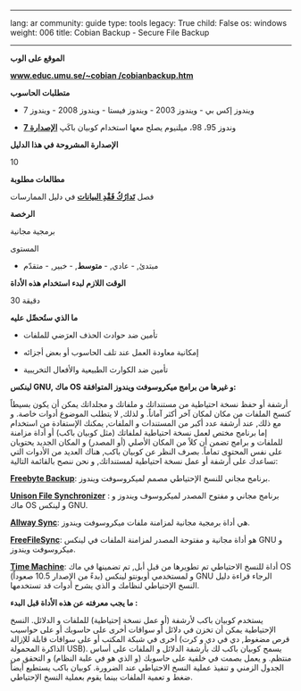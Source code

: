 

---

lang: ar
community: guide
type: tools
legacy: True
child: False
os: windows
weight: 006
title: Cobian Backup - Secure File Backup

---

**الموقع على الوب**

[**www.educ.umu.se/~cobian /cobianbackup.htm**](http://www.educ.umu.se/~cobian/cobianbackup.htm)

**متطلبات الحاسوب**

- ويندوز إكس بي - ويندوز 2003 - ويندوز فيستا - ويندوز 2008 - ويندوز 7

- وندوز 95، 98، ميلنيوم يصلح معها استخدام كوبيان باكَپ [**الإصدارة 7**](/sites/securitybkp.ngoinabox.org/security/files/cobian/Cb7Setup.exe)


**الإصدارة المشروحة في هذا الدليل**

10

**مطالعات مطلوبة**

فصل [**تَدارُكُ فَقْدِ البيانات**](/ar/chapter_05) في دليل الممارسات


**الرخصة**

برمجية مجانية

المستوى


- مبتدئ, - عادي, - **متوسط**, - خبير, - متقدّم


**الوقت اللازم لبدء استخدام هذه الأداة**

30 دقيقة

**ما الذي ستُحصِّل عليه**


- تأمين ضد حوادث الحذف العرَضي للملفات

- إمكانية معاودة العمل عند تلف الحاسوب أو بعض أجزائه

- تأمين ضد الكوارث الطبيعية والأفعال التخريبية


**لينكس GNU, ماك OS و غيرها من برامج ميكروسوفت ويندوز المتوافقة:**

أرشفة أو حفظ نسخة احتياطية من مستنداتك و ملفاتك و مجلداتك يمكن أن يكون بسيطاً كنسخ الملفات من مكان لمكان آخر أكثر آماناً. و لذلك, لا يتطلب الموضوع أدوات خاصة. و مع ذلك, عند أرشفة عدد أكبر من المستندات و الملفات, يمكنك الإستفادة من استخدام إما برنامج مختص لعمل نسخة احتياطية لملفاتك (مثل كوبيان باكب) أو أداة مزامنة للملفات و برامج تضمن أن كلاً من المكان الأصلي (أو المصدر) و المكان الجديد يحتويان على نفس المحتوى تماماً. بصرف النظر عن كوبيان باكب, هناك العديد من الأدوات التي تساعدك على أرشفة أو عمل نسخة احتياطية لمستنداتك, و نحن ننصح بالقائمة التالية:

[**Freebyte Backup**](http://www.freebyte.com/fbbackup/): برنامج مجاني للنسخ الإحتياطي مصمم لميكروسوفت ويندوز.

[**Unison File Synchronizer**](http://www.cis.upenn.edu/~bcpierce/unison/) : برنامج مجاني و مفتوح المصدر لميكروسوف ويندوز و ماك OS و لينكس GNU.

[**Allway Sync**](http://allwaysync.com/): هي أداة برمجية مجانية لمزامنة ملفات ميكروسوفت ويندوز.

[**FreeFileSync**](http://freefilesync.sourceforge.net/): هو أداة مجانية و مفتوحة المصدر لمزامنة الملفات في لينكس GNU و ميكروسوفت ويندوز.

[**Time Machine**](https://secure.wikimedia.org/wikipedia/en/wiki/Time_Machine_%28Mac_OS%29): أداة للنسخ الاحتياطي تم تطويرها من قبل أبل, تم تضمينها في ماك OS (بدءً من الإصدار 10.5 صعوداً) و لمستخدمي أوبونتو لينكس GNU الرجاء قراءة دليل النسخ الإحتياطي لنظامك و الذي يشرح أدوات قد تستخدمها.


**ما يجب معرفته عن هذه الأداة قبل البدء :**

يستخدم كوبيان باكب لأرشفة (أو عمل نسخة إحتياطية) للملفات و الدلائل. النسخ الإحتياطية يمكن أن تخزن في دلائل أو سواقات أخرى على حاسوبك أو على حواسيب أخرى في شبكة المكتب أو على سواقات قابلة للإزالة (قرص مضغوط, دي في دي و كرت الذاكرة المحمولة USB). يسمح كوبيان باكب لك بأرشفة الدلائل و الملفات على أساس منتظم. و يعمل بصمت في خلفية على حاسوبك (و الذي هو في علبة النظام) و التحقق من الجدول الزمني و تنفيذ عملية النسخ الاحتياطي عند الضرورة. كوبيان باكب يستطيع أيضاً ضغط و تعمية الملفات بينما يقوم بعملية النسخ الإحتياطي.






